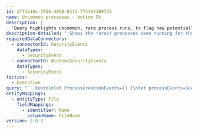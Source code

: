 ```yaml
---
id: 2ff4b10c-7056-4898-83fd-774104189fd5
name: Uncommon processes - bottom 5%
description: |
  'Query highlights uncommon, rare process runs, to flag new potentially unauthorized binaries in stable environments for potential attack detection.'
description-detailed: "'Shows the rarest processes seen running for the first time. (Performs best over longer time ranges - eg 3+ days rather than 24 hours!)\nThese new processes could be benign new programs installed on hosts; \nHowever, especially in normally stable environments, these new processes could provide an indication of an unauthorized/malicious binary that has been installed and run. \nReviewing the wider context of the logon sessions in which these binaries ran can provide a good starting point for identifying possible attacks.'\n"
requiredDataConnectors:
  - connectorId: SecurityEvents
    dataTypes:
      - SecurityEvent
  - connectorId: WindowsSecurityEvents
    dataTypes:
      - SecurityEvent
tactics:
  - Execution
query: "```kusto\nlet ProcessCreationEvents=() {\nlet processEvents=SecurityEvent\n| where EventID==4688\n// filter out common randomly named files related to MSI installers and browsers\n| where not(NewProcessName matches regex @\"\\\\TRA[0-9A-Fa-f]{3}\\.tmp\")\n| where not(NewProcessName matches regex @\"\\\\TRA[0-9A-Fa-f]{4}\\.tmp\")\n| where not(NewProcessName matches regex @\"Installer\\\\MSI[0-9A-Fa-f]{3}\\.tmp\")\n| where not(NewProcessName matches regex @\"Installer\\\\MSI[0-9A-Fa-f]{4}\\.tmp\")\n| project TimeGenerated, ComputerName=Computer, AccountName=SubjectUserName, AccountDomain=SubjectDomainName,\nFileName=tostring(split(NewProcessName, '\\\\')[-1]), ProcessCommandLine = CommandLine, \nInitiatingProcessFileName=ParentProcessName, InitiatingProcessCommandLine=\"\", InitiatingProcessParentFileName=\"\";\nprocessEvents;\n};\nlet normalizedProcesses = ProcessCreationEvents \n// normalize guids\n| project TimeGenerated, FileName = replace(\"[0-9A-Fa-f]{8}[-][0-9A-Fa-f]{4}[-][0-9A-Fa-f]{4}[-][0-9A-Fa-f]{4}[-][0-9A-Fa-f]{12}\", \"<guid>\", FileName)\n// normalize digits away\n| project TimeGenerated, FileName=replace(@'\\d', 'n', FileName); \nlet freqs = normalizedProcesses\n| summarize frequency=count() by FileName\n| join kind= leftouter (\nnormalizedProcesses\n| summarize Since=min(TimeGenerated), LastSeen=max(TimeGenerated) by FileName\n) on FileName;\nfreqs \n| where frequency <= toscalar( freqs | serialize | project frequency | summarize percentiles(frequency, 5))\n| order by frequency asc\n| project FileName, frequency, Since, LastSeen \n// restrict results to unusual processes seen in last day \n| where LastSeen >= ago(1d)\n| extend timestamp = LastSeen \n| extend File_0_Name = FileName\n```"
entityMappings:
  - entityType: File
    fieldMappings:
      - identifier: Name
        columnName: FileName
version: 2.0.2
---
```


